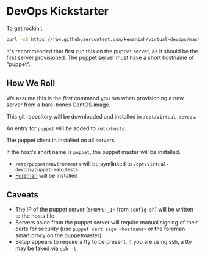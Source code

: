 DevOps Kickstarter
====================
To get rockin':

```bash
curl -sS https://raw.githubusercontent.com/kenaniah/virtual-devops/master/perform-setup.sh | bash
```

It's recommended that first run this on the puppet server, as it should be the first server provisioned. The puppet server must have a short hostname of "puppet".

How We Roll
----------------------
We assume this is the *first* command you run when provisioning a new server from a bare-bones CentOS image.

This git repository will be downloaded and installed in `/opt/virtual-devops`.

An entry for `puppet` will be added to `/etc/hosts`.

The puppet client in installed on all servers.

If the host's short name is `puppet`, the puppet master will be installed.
 * `/etc/puppet/environments` will be symlinked to `/opt/virtual-devops/puppet-manifests`
 * [Foreman](http://theforeman.org/learn_more.html) will be installed

Caveats
----------------------

 * The IP of the puppet server (`$PUPPET_IP` from `config.sh`) will be written to the hosts file
 * Servers aside from the puppet server will require manual signing of their certs for security (use `puppet cert sign <hostname>` or the foreman smart proxy on the puppetmaster)  
 * Setup appears to require a tty to be present. If you are using ssh, a tty may be faked via `ssh -t`
